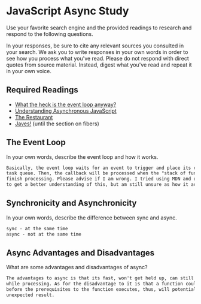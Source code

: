 # JavaScript Async Study

Use your favorite search engine and the provided readings to research and
respond to the following questions.

In your responses, be sure to cite any relevant sources you consulted in your
search. We ask you to write responses in your own words in order to see how you
process what you've read. Please do not respond with direct quotes from source
material. Instead, digest what you've read and repeat it in your own voice.

## Required Readings

-   [What the heck is the event loop anyway?](https://www.youtube.com/watch?v=8aGhZQkoFbQ)
-   [Understanding Asynchronous JavaScript](https://www.youtube.com/watch?v=vMfg0xGjcOI)
-   [The Restaurant](https://www.codeschool.com/blog/2014/10/30/understanding-node-js/)
-   [Javes!](https://www.discovermeteor.com/blog/understanding-sync-async-javascript-node/) (until the section on fibers)

## The Event Loop

In your own words, describe the event loop and how it works.

```md
Basically, the event loop waits for an event to trigger and place its callback to a
task queue. Then, the callback will be processed when the "stack of functions"
finish processing. Please advise if I am wrong. I tried using MDN and other youtube videos
to get a better understanding of this, but am still unsure as how it actually works.

```

## Synchronicity and Asynchronicity

In your own words, describe the difference between sync and async.

```md
sync - at the same time
async - not at the same time
```

## Async Advantages and Disadvantages

What are some advantages and disadvantages of async?

```md
The advantages to async is that its fast, won't get held up, can still do "stuff"
while processing. As for the disadvantage to it is that a function could be executed
before the prerequisites to the function executes, thus, will potentially return an
unexpected result.
```
